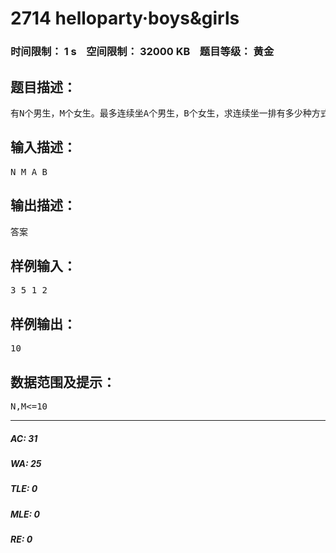 # 2714 helloparty·boys&girls   
### 时间限制： 1 s&nbsp;&nbsp;&nbsp;&nbsp;空间限制： 32000 KB&nbsp;&nbsp;&nbsp;&nbsp;题目等级： 黄金  
## 题目描述：  

<pre>
有N个男生，M个女生。最多连续坐A个男生，B个女生，求连续坐一排有多少种方式。
</pre>
  
  
## 输入描述：  

<pre>
N M A B
</pre>
  
  
## 输出描述：  

<pre>
答案
</pre>
  
  
## 样例输入：  

<pre>
3 5 1 2
</pre>
  
  
## 样例输出：  

<pre>
10
</pre>
  
  
## 数据范围及提示：  

<pre>
N,M<=10
</pre>
  
  
***  

##### AC: 31  
##### WA: 25  
##### TLE: 0  
##### MLE: 0  
##### RE: 0  
